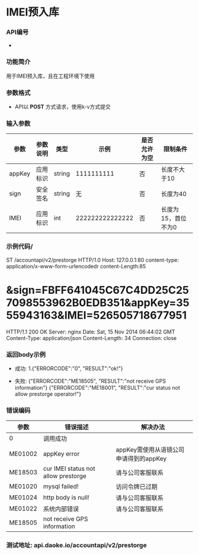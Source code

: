 IMEI预入库
========================

### API编号
* 

### 功能简介

用于IMEI预入库，且在工程环境下使用

### 参数格式

* API以 **POST** 方式请求，使用k-v方式提交

### 输入参数

 参数                        | 参数说明            | 类型     |   示例        | 是否允许为空  | 限制条件
-----------------------------|--------------------|----------|---------------|--------------|---------------------------
 appKey                     | 应用标识            | string  | 1111111111    | 否           | 长度不大于10
 sign                       | 安全签名            | string  | 无            | 否           | 长度为40
 IMEI                      |  应用标识            |int      | 222222222222222|否           |长度为15，首位不为0
### 示例代码/

ST /accountapi/v2/prestorge HTTP/1.0
Host: 127.0.0.1:80
content-type: application/x-www-form-urlencodedr
content-Length:85

&sign=FBFF641045C67C4DD25C257098553962B0EDB351&appKey=3555943163&IMEI=526505718677951
====================================
HTTP/1.1 200 OK
Server: nginx
Date: Sat, 15 Nov 2014 06:44:02 GMT
Content-Type: application/json
Content-Length: 34
Connection: close


### 返回body示例

* 成功:
	1.{"ERRORCODE":"0", "RESULT":"ok!"}

* 失败: {"ERRORCODE":"ME18505", "RESULT":"not receive GPS information"}
        {"ERRORCODE":"ME18001", "RESULT":"cur status not allow prestorge operator!"}



### 错误编码

 参数                 | 错误描述               	 | 解决办法     
----------------------|----------------------------|---------------------------------------
 0                    | 调用成功              	 | 
 ME01002              | appKey error        	 | appKey需使用从语镜公司申请得到的appKey
 ME18503              | cur IMEI status not allow prestorge	 | 请与公司客服联系
 ME01020              | mysql failed!        	 | 访问令牌已过期
 ME01024              | http body is null!    	 | 请与公司客服联系
 ME01022              | 系统内部错误           	 | 请与公司客服联系
 ME18505              | not receive GPS information               | 


 


### 测试地址: api.daoke.io/accountapi/v2/prestorge


